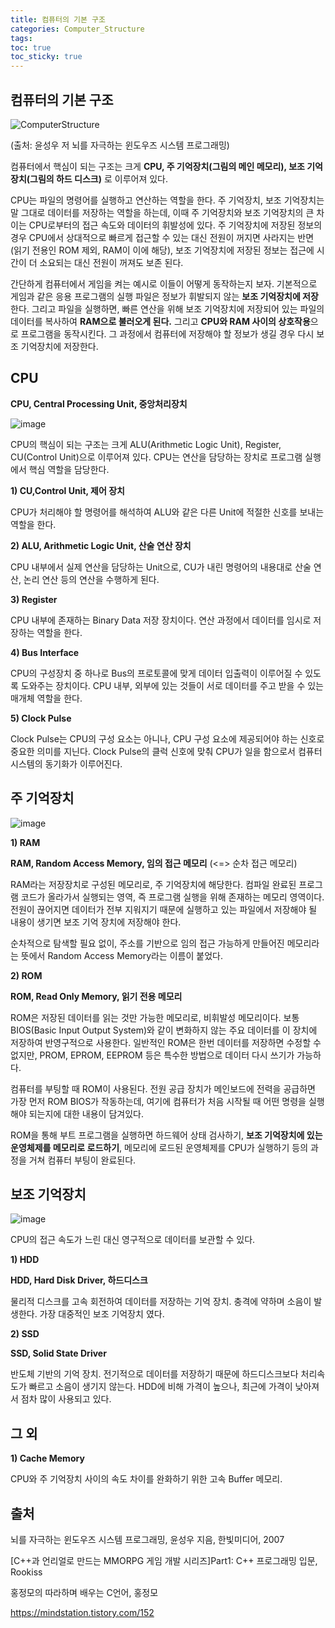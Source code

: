 ```yaml
---
title: 컴퓨터의 기본 구조
categories: Computer_Structure
tags: 
toc: true
toc_sticky: true
---
```


## 컴퓨터의 기본 구조

![ComputerStructure](https://user-images.githubusercontent.com/96677719/210035972-c2e8341c-7f91-4949-a0c7-dd7c5f83b5c5.png)

(출처: 윤성우 저 뇌를 자극하는 윈도우즈 시스템 프로그래밍)

컴퓨터에서 핵심이 되는 구조는 크게 **CPU, 주 기억장치(그림의 메인 메모리), 보조 기억 장치(그림의 하드 디스크)** 로 이루어져 있다.  

CPU는 파일의 명령어를 실행하고 연산하는 역할을 한다. 주 기억장치, 보조 기억장치는 말 그대로 데이터를 저장하는 역할을 하는데, 이때 주 기억장치와 보조 기억장치의 큰 차이는 CPU로부터의 접근 속도와 데이터의 휘발성에 있다. 주 기억장치에 저장된 정보의 경우 CPU에서 상대적으로 빠르게 접근할 수 있는 대신 전원이 꺼지면 사라지는 반면 (읽기 전용인 ROM 제외, RAM이 이에 해당), 보조 기억장치에 저장된 정보는 접근에 시간이 더 소요되는 대신 전원이 꺼져도 보존 된다.

간단하게 컴퓨터에서 게임을 켜는 예시로 이들이 어떻게 동작하는지 보자. 기본적으로 게임과 같은 응용 프로그램의 실행 파일은 정보가 휘발되지 않는 **보조 기억장치에 저장**한다. 그리고 파일을 실행하면, 빠른 연산을 위해 보조 기억장치에 저장되어 있는 파일의 데이터를 복사하여 **RAM으로 불러오게 된다.** 그리고 **CPU와 RAM 사이의 상호작용**으로 프로그램을 동작시킨다. 그 과정에서 컴퓨터에 저장해야 할 정보가 생길 경우 다시 보조 기억장치에 저장한다. 


## CPU

**CPU, Central Processing Unit, 중앙처리장치**

![image](https://user-images.githubusercontent.com/96677719/210042484-3506e786-581a-4ef8-b125-19729c504c5d.png)

CPU의 핵심이 되는 구조는 크게 ALU(Arithmetic Logic Unit), Register, CU(Control Unit)으로 이루어져 있다. CPU는 연산을 담당하는 장치로 프로그램 실행에서 핵심 역할을 담당한다. 

**1) CU,Control Unit, 제어 장치** 

CPU가 처리해야 할 명령어를 해석하여 ALU와 같은 다른 Unit에 적절한 신호를 보내는 역할을 한다. 

**2) ALU, Arithmetic Logic Unit, 산술 연산 장치** 

CPU 내부에서 실제 연산을 담당하는 Unit으로, CU가 내린 명령어의 내용대로 산술 연산, 논리 연산 등의 연산을 수행하게 된다. 

**3) Register** 

CPU 내부에 존재하는 Binary Data 저장 장치이다. 연산 과정에서 데이터를 임시로 저장하는 역할을 한다. 

**4) Bus Interface** 

CPU의 구성장치 중 하나로 Bus의 프로토콜에 맞게 데이터 입출력이 이루어질 수 있도록 도와주는 장치이다. CPU 내부, 외부에 있는 것들이 서로 데이터를 주고 받을 수 있는 매개체 역할을 한다. 

**5) Clock Pulse**

Clock Pulse는 CPU의 구성 요소는 아니나, CPU 구성 요소에 제공되어야 하는 신호로 중요한 의미를 지닌다. Clock Pulse의 클럭 신호에 맞춰 CPU가 일을 함으로서 컴퓨터 시스템의 동기화가 이루어진다. 

## 주 기억장치

![image](https://user-images.githubusercontent.com/96677719/210042651-f23ab06c-d3a3-4967-94a5-b4f936cf513f.png)

**1) RAM**

**RAM, Random Access Memory, 임의 접근 메모리** (<=> 순차 접근 메모리)

RAM라는 저장장치로 구성된 메모리로, 주 기억장치에 해당한다. 컴파일 완료된 프로그램 코드가 올라가서 실행되는 영역, 즉 프로그램 실행을 위해 존재하는 메모리 영역이다. 전원이 끊어지면 데이터가 전부 지워지기 때문에 실행하고 있는 파일에서 저장해야 될 내용이 생기면 보조 기억 장치에 저장해야 한다. 

순차적으로 탐색할 필요 없이, 주소를 기반으로 임의 접근 가능하게 만들어진 메모리라는 뜻에서 Random Access Memory라는 이름이 붙었다. 

**2) ROM**

**ROM, Read Only Memory, 읽기 전용 메모리**

ROM은 저장된 데이터를 읽는 것만 가능한 메모리로, 비휘발성 메모리이다. 보통 BIOS(Basic Input Output System)와 같이 변화하지 않는 주요 데이터를 이 장치에 저장하여 반영구적으로 사용한다. 일반적인 ROM은 한번 데이터를 저장하면 수정할 수 없지만, PROM, EPROM, EEPROM 등은 특수한 방법으로 데이터 다시 쓰기가 가능하다. 

컴퓨터를 부팅할 때 ROM이 사용된다. 전원 공급 장치가 메인보드에 전력을 공급하면 가장 먼저 ROM BIOS가 작동하는데, 여기에 컴퓨터가 처음 시작될 때 어떤 명령을 실행해야 되는지에 대한 내용이 담겨있다. 

ROM을 통해 부트 프로그램을 실행하면 하드웨어 상태 검사하기, **보조 기억장치에 있는 운영체제를 메모리로 로드하기**, 메모리에 로드된 운영체제를 CPU가 실행하기 등의 과정을 거쳐 컴퓨터 부팅이 완료된다.  

## 보조 기억장치

![image](https://user-images.githubusercontent.com/96677719/210042688-619300d1-e8b4-49ed-bf5e-d79cbaee245a.png)

CPU의 접근 속도가 느린 대신 영구적으로 데이터를 보관할 수 있다. 

**1) HDD**

**HDD, Hard Disk Driver, 하드디스크**

물리적 디스크를 고속 회전하여 데이터를 저장하는 기억 장치. 충격에 약하며 소음이 발생한다. 가장 대중적인 보조 기억장치 였다. 

**2) SSD**

**SSD, Solid State Driver**

반도체 기반의 기억 장치. 전기적으로 데이터를 저장하기 때문에 하드디스크보다 처리속도가 빠르고 소음이 생기지 않는다. HDD에 비해 가격이 높으나, 최근에 가격이 낮아져서 점차 많이 사용되고 있다. 

## 그 외

**1) Cache Memory**

CPU와 주 기억장치 사이의 속도 차이를 완화하기 위한 고속 Buffer 메모리.

## 출처

뇌를 자극하는 윈도우즈 시스템 프로그래밍, 윤성우 지음, 한빛미디어, 2007

[C++과 언리얼로 만드는 MMORPG 게임 개발 시리즈]Part1: C++ 프로그래밍 입문, Rookiss

홍정모의 따라하며 배우는 C언어, 홍정모

https://mindstation.tistory.com/152